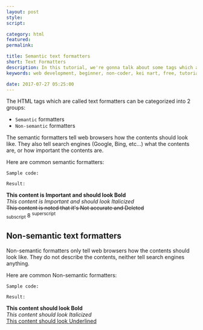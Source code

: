 ```yaml
---
layout: post
style:
script:

category: html
featured:
permalink:

title: Semantic text formatters
short: Text Formatters
description: In this tutorial, we're gonna talk about some tags which are used to format text contents. <br>They help us to emphasize important contents of webpages. <br>They're commonly used in main contents.
keywords: web development, beginner, non-coder, kei nart, free, tutorial, coding, programming, code nart, html, text, formatters, bold, italic, del, code, pre

date: 2017-07-27 05:25:00
---
```


The HTML tags which are called text formatters can be categorized into 2 groups:

- `Semantic` formatters
- `Non-semantic` formatters

The semantic formatters tell web browsers how the contents should look like.
They also tell search engines (Google, Bing, etc...) what the contents are, or
how important the contents are.

Here are common semantic formatters:

`Sample code:`
<script src="https://gist.github.com/codenart/0caa47c78c60f8d8c0551896a7524048.js">
</script>

`Result:`

**This content is Important and should look Bold**  
*This content is Important and should look Italicized*  
~~This content is noted that it's Not accurate and Deleted~~  
<sub>subscript</sub> 8 <sup>superscript</sup>

## Non-semantic text formatters

Non-semantic formatters only tell web browsers how the contents should look
like. They do not describe the contents, neither tell search engines anything.

Here are common Non-semantic formatters:

`Sample code:`
<script src="https://gist.github.com/codenart/22643c17d0fe52f8e0c7a85f2d26675e.js">
</script>

`Result:`

**This content should look Bold**  
*This content should look Italicized*  
<u>This content should look Underlined</u>
